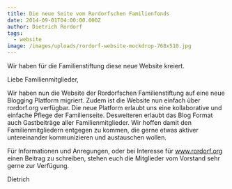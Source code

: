 ```yaml
---
title: Die neue Seite vom Rordorfschen Familienfonds
date: 2014-09-01T04:00:00.000Z
author: Dietrich Rordorf
tags:
  - website
image: /images/uploads/rordorf-website-mockdrop-768x510.jpg
---
```

Wir haben für die Familienstiftung diese neue Website kreiert.

<!--more-->

Liebe Familienmitglieder,

Wir haben nun die Website der Rordorfschen Familienstiftung auf eine neue Blogging Platform migriert. Zudem ist die Website
nun einfach über rordorf.org verfügbar. Die neue Platform erlaubt uns eine kollaborative und einfache Pflege der Familienseite.
Desweiteren erlaubt das Blog Format auch Gastbeiträge aller Familienmitglieder. Wir hoffen damit den Familienmitgliedern
entgegen zu kommen, die gerne etwas aktiver untereinander kommunizieren und austauschen wollen.

Für Informationen und Anregungen, oder bei Interesse für www.rordorf.org einen Beitrag zu schreiben, stehen euch die
Mitglieder vom Vorstand sehr gerne zur Verfügung.

Dietrich
